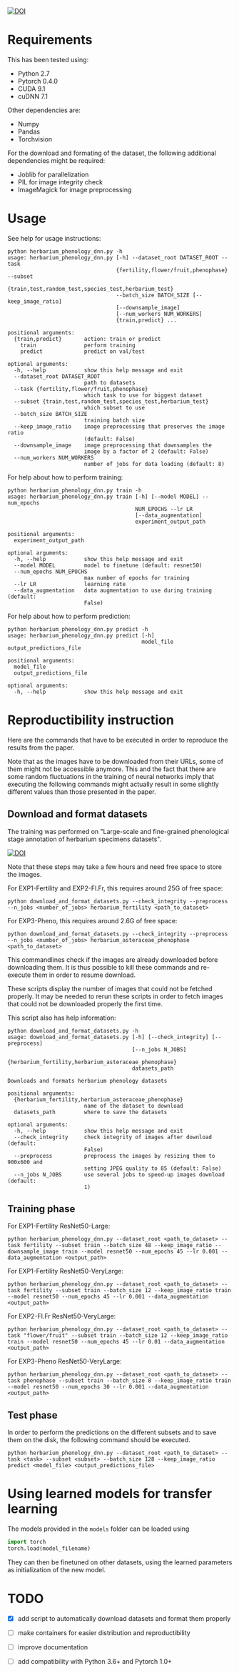 [![DOI](https://zenodo.org/badge/167395031.svg)](https://zenodo.org/badge/latestdoi/167395031)

# Requirements

This has been tested using:

* Python 2.7
* Pytorch 0.4.0
* CUDA 9.1
* cuDNN 7.1

Other dependencies are:

* Numpy
* Pandas
* Torchvision

For the download and formating of the dataset, the following additional dependencies might be required:

* Joblib for parallelization
* PIL for image integrity check
* ImageMagick for image preprocessing

# Usage

See help for usage instructions:

```
python herbarium_phenology_dnn.py -h
usage: herbarium_phenology_dnn.py [-h] --dataset_root DATASET_ROOT --task
                                  {fertility,flower/fruit,phenophase} --subset
                                  {train,test,random_test,species_test,herbarium_test}
                                  --batch_size BATCH_SIZE [--keep_image_ratio]
                                  [--downsample_image]
                                  [--num_workers NUM_WORKERS]
                                  {train,predict} ...

positional arguments:
  {train,predict}       action: train or predict
    train               perform training
    predict             predict on val/test

optional arguments:
  -h, --help            show this help message and exit
  --dataset_root DATASET_ROOT
                        path to datasets
  --task {fertility,flower/fruit,phenophase}
                        which task to use for biggest dataset
  --subset {train,test,random_test,species_test,herbarium_test}
                        which subset to use
  --batch_size BATCH_SIZE
                        training batch size
  --keep_image_ratio    image preprocessing that preserves the image ratio
                        (default: False)
  --downsample_image    image preprocessing that downsamples the
                        image by a factor of 2 (default: False)
  --num_workers NUM_WORKERS
                        number of jobs for data loading (default: 8)
```

For help about how to perform training:

```
python herbarium_phenology_dnn.py train -h
usage: herbarium_phenology_dnn.py train [-h] [--model MODEL] --num_epochs
                                        NUM_EPOCHS --lr LR
                                        [--data_augmentation]
                                        experiment_output_path

positional arguments:
  experiment_output_path

optional arguments:
  -h, --help            show this help message and exit
  --model MODEL         model to finetune (default: resnet50)
  --num_epochs NUM_EPOCHS
                        max number of epochs for training
  --lr LR               learning rate
  --data_augmentation   data augmentation to use during training (default:
                        False)
```

For help about how to perform prediction:

```
python herbarium_phenology_dnn.py predict -h
usage: herbarium_phenology_dnn.py predict [-h]
                                          model_file output_predictions_file

positional arguments:
  model_file
  output_predictions_file

optional arguments:
  -h, --help            show this help message and exit
```

# Reproductibility instruction

Here are the commands that have to be executed in order to reproduce the results from the paper.

Note that as the images have to be downloaded from their URLs, some of them might not be accessible anymore.
This and the fact that there are some random fluctuations in the training of neural networks imply that executing the following commands might actually result in some slightly different values than those presented in the paper.

## Download and format datasets

The training was performed on "Large-scale and fine-grained phenological stage annotation of herbarium specimens datasets".

[![DOI](https://zenodo.org/badge/DOI/10.5281/zenodo.2548630.svg)](https://doi.org/10.5281/zenodo.2548630)

Note that these steps may take a few hours and need free space to store the images.

For EXP1-Fertility and EXP2-Fl.Fr, this requires around 25G of free space:

```
python download_and_format_datasets.py --check_integrity --preprocess --n_jobs <number_of_jobs> herbarium_fertility <path_to_dataset>
```

For EXP3-Pheno, this requires around 2.6G of free space:

```
python download_and_format_datasets.py --check_integrity --preprocess --n_jobs <number_of_jobs> herbarium_asteraceae_phenophase <path_to_dataset>
```

This commandlines check if the images are already downloaded before downloading them.
It is thus possible to kill these commands and re-execute them in order to resume download.

These scripts display the number of images that could not be fetched properly.
It may be needed to rerun these scripts in order to fetch images that could not be downloaded properly the first time.

This script also has help information:

```
python download_and_format_datasets.py -h
usage: download_and_format_datasets.py [-h] [--check_integrity] [--preprocess]
                                       [--n_jobs N_JOBS]
                                       {herbarium_fertility,herbarium_asteraceae_phenophase}
                                       datasets_path

Downloads and formats herbarium phenology datasets

positional arguments:
  {herbarium_fertility,herbarium_asteraceae_phenophase}
                        name of the dataset to download
  datasets_path         where to save the datasets

optional arguments:
  -h, --help            show this help message and exit
  --check_integrity     check integrity of images after download (default:
                        False)
  --preprocess          preprocess the images by resizing them to 900x600 and
                        setting JPEG quality to 85 (default: False)
  --n_jobs N_JOBS       use several jobs to speed-up images download (default:
                        1)
```

## Training phase

For EXP1-Fertility ResNet50-Large:

```
python herbarium_phenology_dnn.py --dataset_root <path_to_dataset> --task fertility --subset train --batch_size 48 --keep_image_ratio --downsample_image train --model resnet50 --num_epochs 45 --lr 0.001 --data_augmentation <output_path>
```

For EXP1-Fertility ResNet50-VeryLarge:

```
python herbarium_phenology_dnn.py --dataset_root <path_to_dataset> --task fertility --subset train --batch_size 12 --keep_image_ratio train --model resnet50 --num_epochs 45 --lr 0.001 --data_augmentation <output_path>
```

For EXP2-Fl.Fr ResNet50-VeryLarge:

```
python herbarium_phenology_dnn.py --dataset_root <path_to_dataset> --task "flower/fruit" --subset train --batch_size 12 --keep_image_ratio train --model resnet50 --num_epochs 45 --lr 0.01 --data_augmentation <output_path>
```

For EXP3-Pheno ResNet50-VeryLarge:

```
python herbarium_phenology_dnn.py --dataset_root <path_to_dataset> --task phenophase --subset train --batch_size 8 --keep_image_ratio train --model resnet50 --num_epochs 30 --lr 0.001 --data_augmentation <output_path>
```

## Test phase

In order to perform the predictions on the different subsets and to save them on the disk, the following command should be executed.

```
python herbarium_phenology_dnn.py --dataset_root <path_to_dataset> --task <task> --subset <subset> --batch_size 128 --keep_image_ratio predict <model_file> <output_predictions_file>
```

# Using learned models for transfer learning

The models provided in the `models` folder can be loaded using
```python
import torch
torch.load(model_filename)
```

They can then be finetuned on other datasets, using the learned parameters as initialization of the new model.

# TODO

* [x] add script to automatically download datasets and format them properly
* [ ] make containers for easier distribution and reproductibility
* [ ] improve documentation
* [ ] add compatibility with Python 3.6+ and Pytorch 1.0+

